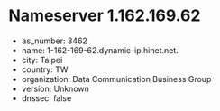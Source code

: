 # Nameserver 1.162.169.62

* as_number: 3462
* name: 1-162-169-62.dynamic-ip.hinet.net.
* city: Taipei
* country: TW
* organization: Data Communication Business Group
* version: Unknown
* dnssec: false
